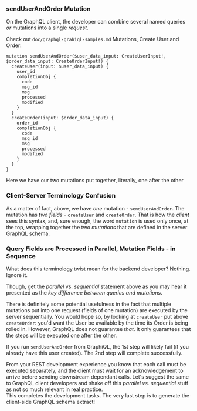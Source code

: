 ### sendUserAndOrder Mutation

On the GraphQL client, the developer can combine several named queries *or* mutations into a single *request*.

Check out `doc/graphql-grahiql-samples.md` Mutations, Create User and Order:

```
mutation sendUserAndOrder($user_data_input: CreateUserInput!, $order_data_input: CreateOrderInput!) {
  createUser(input: $user_data_input) {
    user_id
    completionObj {
      code
      msg_id
      msg
      processed
      modified
    }
  }
  createOrder(input: $order_data_input) {
    order_id
    completionObj {
      code
      msg_id
      msg
      processed
      modified
    }
  }
}
```

Here we have our two mutations put together, literally, one after the other

### Client-Server Terminology Confusion

As a matter of fact, above, we have *one* mutation - `sendUserAndOrder`. The mutation has *two fields* - `createUser` and `createOrder`. That is how the *client* sees this syntax, and, sure enough, the word `mutation` is used only once, at the top, wrapping together the two *mutations* that are defined in the server GraphQL schema.

### Query Fields are Processed in Parallel, Mutation Fields - in Sequence

What does this terminology twist mean for the backend developer? Nothing. Ignore it.

Though, get the *parallel* vs. *sequential* statement above as you may hear it presented as the *key difference between queries and mutations*.

There is definitely some potential usefulness in the fact that multiple mutations put into one request (fields of one mutation) are executed by the server sequentially. You would hope so, by looking at `createUser` put above `createOrder`: you'd want the User be available by the time its Order is being rolled in. However, GraphQL does not guarantee *that*. It only guarantees that the steps will be executed one after the other.

If you run `sendUserAndOrder` from GraphiQL, the 1st step will likely fail (if you already have this user created). The 2nd step will complete successfully.

From your REST development experience you know that each call must be executed separately, and the client must wait for an acknowledgement to arrive before sending downstream dependant calls. Let's suggest the same to GraphQL client developers and shake off this *parallel vs. sequential* stuff as not so much relevant in real practice.
<br>
This completes the development tasks. The very last step is to generate the client-side GraphQL schema extract!

